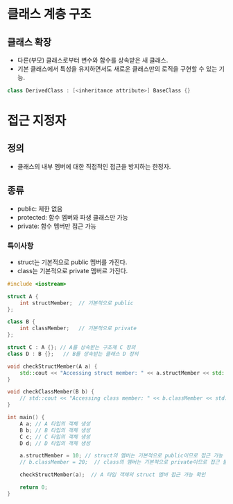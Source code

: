 # 클래스 계층 구조 

## 클래스 확장
- 다른(부모) 클래스로부터 변수와 함수를 상속받은 새 클래스.
- 기본 클래스에서 특성을 유지하면서도 새로운 클래스만의 로직을 구현할 수 있는 기능.


```cpp
class DerivedClass : [<inheritance attribute>] BaseClass {}
```


# 접근 지정자

## 정의
- 클래스의 내부 멤버에 대한 직접적인 접근을 방지하는 한정자.

## 종류
- public: 제한 없음
- protected: 함수 멤버와 파생 클래스만 가능
- private: 함수 멤버만 접근 가능

### 특이사항
- struct는 기본적으로 public 멤버를 가진다.
- class는 기본적으로 private 멤버르 가진다.

```cpp
#include <iostream>

struct A {
    int structMember;  // 기본적으로 public
};

class B {
    int classMember;   // 기본적으로 private
};

struct C : A {}; // A를 상속받는 구조체 C 정의
class D : B {};   // B를 상속받는 클래스 D 정의

void checkStructMember(A a) {
    std::cout << "Accessing struct member: " << a.structMember << std::endl;  // 가능
}

void checkClassMember(B b) {
    // std::cout << "Accessing class member: " << b.classMember << std::endl;  // 불가능, 컴파일 에러
}

int main() {
    A a; // A 타입의 객체 생성
    B b; // B 타입의 객체 생성
    C c; // C 타입의 객체 생성
    D d; // D 타입의 객체 생성

    a.structMember = 10; // struct의 멤버는 기본적으로 public이므로 접근 가능
    // b.classMember = 20;  // class의 멤버는 기본적으로 private이므로 접근 불가능, 컴파일 에러

    checkStructMember(a);  // A 타입 객체의 struct 멤버 접근 가능 확인

    return 0;
}
```
